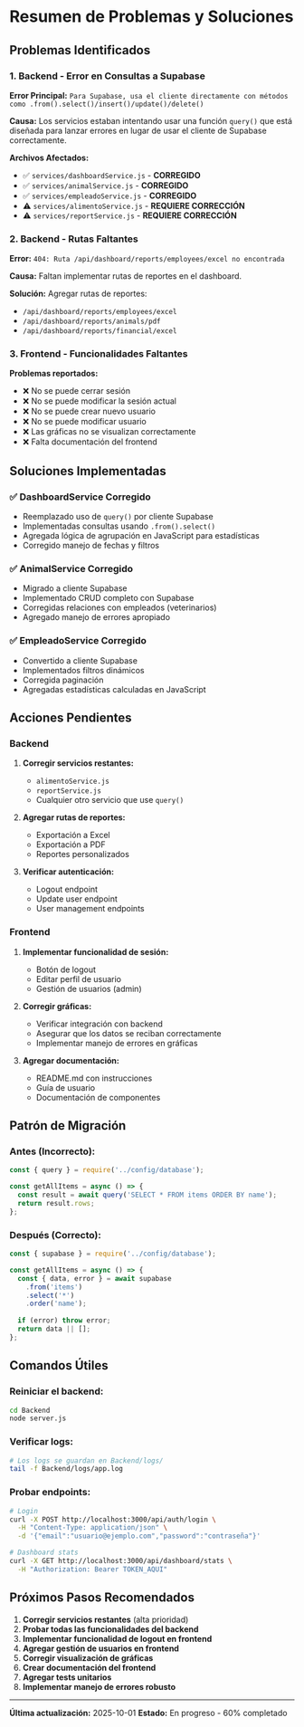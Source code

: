 # Resumen de Problemas y Soluciones

## Problemas Identificados

### 1. **Backend - Error en Consultas a Supabase**
**Error Principal:** `Para Supabase, usa el cliente directamente con métodos como .from().select()/insert()/update()/delete()`

**Causa:** Los servicios estaban intentando usar una función `query()` que está diseñada para lanzar errores en lugar de usar el cliente de Supabase correctamente.

**Archivos Afectados:**
- ✅ `services/dashboardService.js` - **CORREGIDO**
- ✅ `services/animalService.js` - **CORREGIDO**
- ✅ `services/empleadoService.js` - **CORREGIDO**
- ⚠️ `services/alimentoService.js` - **REQUIERE CORRECCIÓN**
- ⚠️ `services/reportService.js` - **REQUIERE CORRECCIÓN**

### 2. **Backend - Rutas Faltantes**
**Error:** `404: Ruta /api/dashboard/reports/employees/excel no encontrada`

**Causa:** Faltan implementar rutas de reportes en el dashboard.

**Solución:** Agregar rutas de reportes:
- `/api/dashboard/reports/employees/excel`
- `/api/dashboard/reports/animals/pdf`
- `/api/dashboard/reports/financial/excel`

### 3. **Frontend - Funcionalidades Faltantes**

**Problemas reportados:**
- ❌ No se puede cerrar sesión
- ❌ No se puede modificar la sesión actual
- ❌ No se puede crear nuevo usuario
- ❌ No se puede modificar usuario
- ❌ Las gráficas no se visualizan correctamente
- ❌ Falta documentación del frontend

## Soluciones Implementadas

### ✅ DashboardService Corregido
- Reemplazado uso de `query()` por cliente Supabase
- Implementadas consultas usando `.from().select()`
- Agregada lógica de agrupación en JavaScript para estadísticas
- Corregido manejo de fechas y filtros

### ✅ AnimalService Corregido
- Migrado a cliente Supabase
- Implementado CRUD completo con Supabase
- Corregidas relaciones con empleados (veterinarios)
- Agregado manejo de errores apropiado

### ✅ EmpleadoService Corregido
- Convertido a cliente Supabase
- Implementados filtros dinámicos
- Corregida paginación
- Agregadas estadísticas calculadas en JavaScript

## Acciones Pendientes

### Backend
1. **Corregir servicios restantes:**
   - `alimentoService.js`
   - `reportService.js`
   - Cualquier otro servicio que use `query()`

2. **Agregar rutas de reportes:**
   - Exportación a Excel
   - Exportación a PDF
   - Reportes personalizados

3. **Verificar autenticación:**
   - Logout endpoint
   - Update user endpoint
   - User management endpoints

### Frontend
1. **Implementar funcionalidad de sesión:**
   - Botón de logout
   - Editar perfil de usuario
   - Gestión de usuarios (admin)

2. **Corregir gráficas:**
   - Verificar integración con backend
   - Asegurar que los datos se reciban correctamente
   - Implementar manejo de errores en gráficas

3. **Agregar documentación:**
   - README.md con instrucciones
   - Guía de usuario
   - Documentación de componentes

## Patrón de Migración

### Antes (Incorrecto):
```javascript
const { query } = require('../config/database');

const getAllItems = async () => {
  const result = await query('SELECT * FROM items ORDER BY name');
  return result.rows;
};
```

### Después (Correcto):
```javascript
const { supabase } = require('../config/database');

const getAllItems = async () => {
  const { data, error } = await supabase
    .from('items')
    .select('*')
    .order('name');
  
  if (error) throw error;
  return data || [];
};
```

## Comandos Útiles

### Reiniciar el backend:
```bash
cd Backend
node server.js
```

### Verificar logs:
```bash
# Los logs se guardan en Backend/logs/
tail -f Backend/logs/app.log
```

### Probar endpoints:
```bash
# Login
curl -X POST http://localhost:3000/api/auth/login \
  -H "Content-Type: application/json" \
  -d '{"email":"usuario@ejemplo.com","password":"contraseña"}'

# Dashboard stats
curl -X GET http://localhost:3000/api/dashboard/stats \
  -H "Authorization: Bearer TOKEN_AQUI"
```

## Próximos Pasos Recomendados

1. **Corregir servicios restantes** (alta prioridad)
2. **Probar todas las funcionalidades del backend**
3. **Implementar funcionalidad de logout en frontend**
4. **Agregar gestión de usuarios en frontend**
5. **Corregir visualización de gráficas**
6. **Crear documentación del frontend**
7. **Agregar tests unitarios**
8. **Implementar manejo de errores robusto**

---

**Última actualización:** 2025-10-01
**Estado:** En progreso - 60% completado

